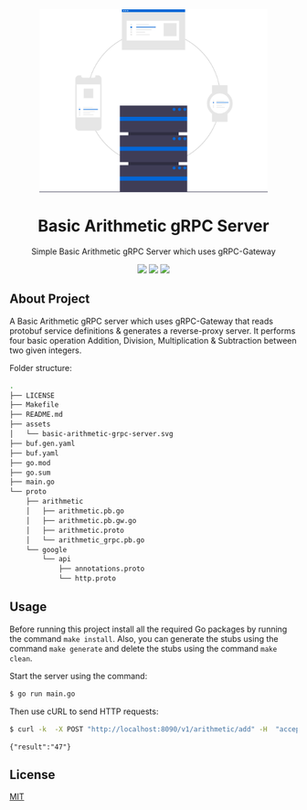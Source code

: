 <div align="center">
<img src="assets/basic-arithmetic-grpc-server.svg" width="400" />
<br />
<h1>Basic Arithmetic gRPC Server</h1>
<p>
Simple Basic Arithmetic gRPC Server which uses gRPC-Gateway
</p>
<a href="https://github.com/iamrajiv/basic-arithmetic-grpc-server/network/members"><img src="https://img.shields.io/github/forks/iamrajiv/basic-arithmetic-grpc-server?color=0366d6&style=for-the-badge" /></a>
<a href="https://github.com/iamrajiv/basic-arithmetic-grpc-server/stargazers"><img src="https://img.shields.io/github/stars/iamrajiv/basic-arithmetic-grpc-server?color=0366d6&style=for-the-badge" /></a>
<a href="https://github.com/iamrajiv/basic-arithmetic-grpc-server/blob/master/LICENSE"><img src="https://img.shields.io/github/license/iamrajiv/basic-arithmetic-grpc-server?color=0366d6&style=for-the-badge" /></a>
</div>

## About Project

A Basic Arithmetic gRPC server which uses gRPC-Gateway that reads protobuf service definitions & generates a reverse-proxy server. It performs four basic operation Addition, Division, Multiplication & Subtraction between two given integers.

Folder structure:

```sh
.
├── LICENSE
├── Makefile
├── README.md
├── assets
│   └── basic-arithmetic-grpc-server.svg
├── buf.gen.yaml
├── buf.yaml
├── go.mod
├── go.sum
├── main.go
└── proto
    ├── arithmetic
    │   ├── arithmetic.pb.go
    │   ├── arithmetic.pb.gw.go
    │   ├── arithmetic.proto
    │   └── arithmetic_grpc.pb.go
    └── google
        └── api
            ├── annotations.proto
            └── http.proto
```

## Usage

Before running this project install all the required Go packages by running the command `make install`. Also, you can generate the stubs using the command `make generate` and delete the stubs using the command `make clean`.

Start the server using the command:

```sh
$ go run main.go
```

Then use cURL to send HTTP requests:

```sh
$ curl -k  -X POST "http://localhost:8090/v1/arithmetic/add" -H  "accept: application/json" -H  "Content-Type: application/json" -d "{  \"a\": \"45\",  \"b\": \"2\"}"
```

```
{"result":"47"}
```

## License

[MIT](https://github.com/iamrajiv/basic-arithmetic-grpc-server/blob/master/LICENSE)
